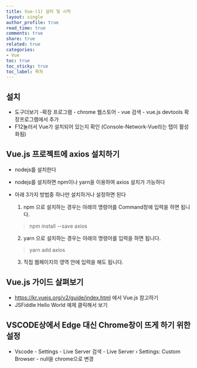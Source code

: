 ```yaml
---
title: Vue-(1) 설치 및 시작
layout: single
author_profile: true
read_time: true
comments: true
share: true
related: true
categories:
- Vue
toc: true
toc_sticky: true
toc_label: 목차
---
```


## 설치
- 도구더보기 -확장 프로그램 - chrome 웹스토어 - vue 검색 - vue.js devtools 확장프로그램에서 추가
- F12눌러서 Vue가 설치되어 있는지 확인 (Console-Network-Vue라는 탭이 활성화됨)


## Vue.js 프로젝트에 axios 설치하기
- nodejs를 설치한다
- nodejs를 설치하면 npm이나 yarn을 이용하여 axios 설치가 가능하다
- 아래 3가지 방법중 하나만 설치하거나 설정하면 된다
    1. npm 으로 설치하는 경우는 아래의 명령어를 Command창에 입력을 하면 됩니다.
    > npm install --save axios

    2. yarn 으로 설치하는 경우는 아래의 명령어를 입력을 하면 됩니다.
    > yarn add axios

    3. 직접 웹페이지의 <HEAD></HEAD> 영역 안에 입력을 해도 됩니다.
    > <script src="https://unpkg.com/axios/dist/axios.min.js"></script>



## Vue.js 가이드 살펴보기
- https://kr.vuejs.org/v2/guide/index.html 에서 Vue.js 참고하기
- JSFiddle Hello World 예제 클릭해서 보기



## VSCODE상에서 Edge 대신 Chrome창이 뜨게 하기 위한 설정
- Vscode - Settings - Live Server 검색 - Live Server › Settings: Custom Browser - null을 chrome으로 변경

